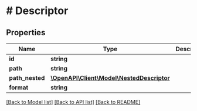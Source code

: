 # # Descriptor

## Properties

| Name            | Type                                                              | Description | Notes      |
| --------------- | ----------------------------------------------------------------- | ----------- | ---------- |
| **id**          | **string**                                                        |             |
| **path**        | **string**                                                        |             |
| **path_nested** | [**\OpenAPI\Client\Model\NestedDescriptor**](NestedDescriptor.md) |             | [optional] |
| **format**      | **string**                                                        |             |

[[Back to Model list]](../../README.md#models) [[Back to API list]](../../README.md#endpoints) [[Back to README]](../../README.md)
